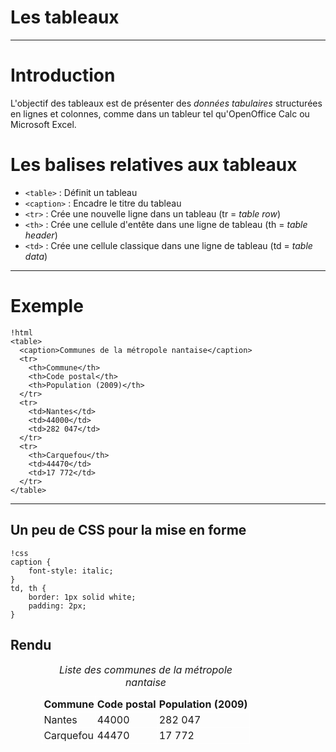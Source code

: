 # Les tableaux

--------------------------------------------------------------------------------

# Introduction

L'objectif des tableaux est de présenter des *données tabulaires* structurées en lignes et colonnes, comme dans un tableur tel qu'OpenOffice Calc ou Microsoft Excel.

# Les balises relatives aux tableaux

* ``<table>`` : Définit un tableau
* ``<caption>`` : Encadre le titre du tableau
* ``<tr>`` : Crée une nouvelle ligne dans un tableau (tr = *table row*)
* ``<th>`` : Crée une cellule d'entête dans une ligne de tableau (th = *table header*)
* ``<td>`` : Crée une cellule classique dans une ligne de tableau (td = *table data*)

--------------------------------------------------------------------------------

# Exemple

    !html
    <table>
      <caption>Communes de la métropole nantaise</caption>
      <tr>
        <th>Commune</th>
        <th>Code postal</th>
        <th>Population (2009)</th>
      </tr>
      <tr>
        <td>Nantes</td>
        <td>44000</td>
        <td>282 047</td>
      </tr>
      <tr>
        <th>Carquefou</th>
        <td>44470</td>
        <td>17 772</td>
      </tr>
    </table>

--------------------------------------------------------------------------------

## Un peu de CSS pour la mise en forme

    !css
    caption {
        font-style: italic;
    }
    td, th {
        border: 1px solid white;
        padding: 2px;
    }

## Rendu

<style type="text/css">
#extable { width: 80%; margin: 3px auto;}
#extable caption {font-style: italic;}
#extable td, #extable th { border: 1px solid white; padding: 2px;}
</style>

<table id="extable">
  <caption>Liste des communes de la métropole nantaise</caption>
  <tr>
    <th>Commune</th>
    <th>Code postal</th>
    <th>Population (2009)</th>
  </tr>
  <tr>
    <td>Nantes</td>
    <td>44000</td>
    <td>282 047</td>
  </tr>
  <tr>
    <td>Carquefou</td>
    <td>44470</td>
    <td>17 772</td>
  </tr>
</table>

